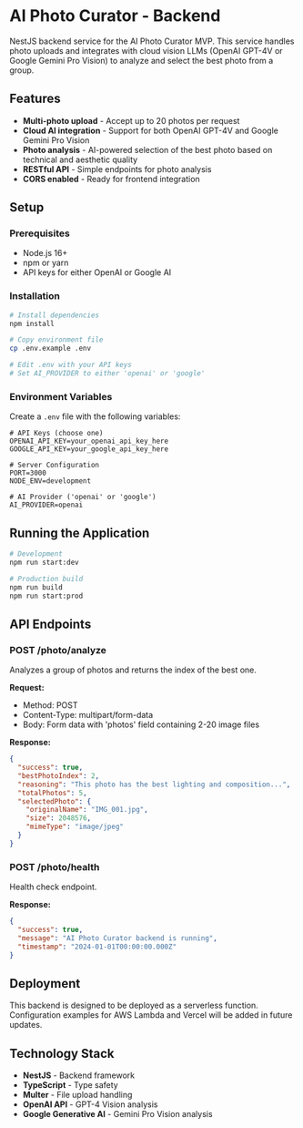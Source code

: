 # AI Photo Curator - Backend

NestJS backend service for the AI Photo Curator MVP. This service handles photo uploads and integrates with cloud vision LLMs (OpenAI GPT-4V or Google Gemini Pro Vision) to analyze and select the best photo from a group.

## Features

- **Multi-photo upload** - Accept up to 20 photos per request
- **Cloud AI integration** - Support for both OpenAI GPT-4V and Google Gemini Pro Vision
- **Photo analysis** - AI-powered selection of the best photo based on technical and aesthetic quality
- **RESTful API** - Simple endpoints for photo analysis
- **CORS enabled** - Ready for frontend integration

## Setup

### Prerequisites

- Node.js 16+
- npm or yarn
- API keys for either OpenAI or Google AI

### Installation

```bash
# Install dependencies
npm install

# Copy environment file
cp .env.example .env

# Edit .env with your API keys
# Set AI_PROVIDER to either 'openai' or 'google'
```

### Environment Variables

Create a `.env` file with the following variables:

```env
# API Keys (choose one)
OPENAI_API_KEY=your_openai_api_key_here
GOOGLE_API_KEY=your_google_api_key_here

# Server Configuration
PORT=3000
NODE_ENV=development

# AI Provider ('openai' or 'google')
AI_PROVIDER=openai
```

## Running the Application

```bash
# Development
npm run start:dev

# Production build
npm run build
npm run start:prod
```

## API Endpoints

### POST /photo/analyze

Analyzes a group of photos and returns the index of the best one.

**Request:**
- Method: POST
- Content-Type: multipart/form-data
- Body: Form data with 'photos' field containing 2-20 image files

**Response:**
```json
{
  "success": true,
  "bestPhotoIndex": 2,
  "reasoning": "This photo has the best lighting and composition...",
  "totalPhotos": 5,
  "selectedPhoto": {
    "originalName": "IMG_001.jpg",
    "size": 2048576,
    "mimeType": "image/jpeg"
  }
}
```

### POST /photo/health

Health check endpoint.

**Response:**
```json
{
  "success": true,
  "message": "AI Photo Curator backend is running",
  "timestamp": "2024-01-01T00:00:00.000Z"
}
```

## Deployment

This backend is designed to be deployed as a serverless function. Configuration examples for AWS Lambda and Vercel will be added in future updates.

## Technology Stack

- **NestJS** - Backend framework
- **TypeScript** - Type safety
- **Multer** - File upload handling
- **OpenAI API** - GPT-4 Vision analysis
- **Google Generative AI** - Gemini Pro Vision analysis